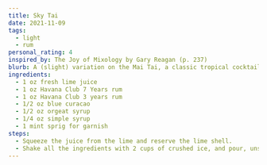 ```yaml
---
title: Sky Tai
date: 2021-11-09
tags:
  - light
  - rum
personal_rating: 4
inspired_by: The Joy of Mixology by Gary Reagan (p. 237)
blurb: A (slight) variation on the Mai Tai, a classic tropical cocktail that will make you feel like you're a pensioner living in Florida.
ingredients:
  - 1 oz fresh lime juice
  - 1 oz Havana Club 7 Years rum
  - 1 oz Havana Club 3 years rum
  - 1/2 oz blue curacao
  - 1/2 oz orgeat syrup
  - 1/4 oz simple syrup
  - 1 mint sprig for garnish
steps:
  - Squeeze the juice from the lime and reserve the lime shell.
  - Shake all the ingredients with 2 cups of crushed ice, and pour, unstrained into a double old-fashioned glass. Sink the lime shell into the drink, and add the garnish.
---
```

